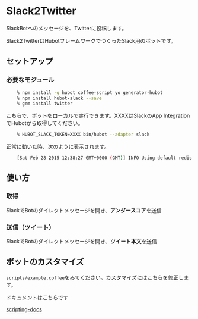 # Slack2Twitter

SlackBotへのメッセージを、Twitterに投稿します。   

Slack2TwitterはHubotフレームワークでつくったSlack用のボットです。

## セットアップ

### 必要なモジュール

```bash
    % npm install -g hubot coffee-script yo generator-hubot
    % npm install hubot-slack --save
    % gem install twitter
```

こちらで、ボットをローカルで実行できます。XXXXはSlackのApp Integration でHubotから取得してください。

```bash
    % HUBOT_SLACK_TOKEN=XXXX bin/hubot --adapter slack
```

正常に動いた時、次のように表示されます。

```bash
    [Sat Feb 28 2015 12:38:27 GMT+0000 (GMT)] INFO Using default redis on localhost:6379 Slack2Twitter>
```

## 使い方

### 取得
SlackでBotのダイレクトメッセージを開き、**アンダースコア**を送信

### 送信（ツイート）
SlackでBotのダイレクトメッセージを開き、**ツイート本文**を送信

## ボットのカスタマイズ

`scripts/example.coffee`をみてください。カスタマイズにはこちらを修正します。

ドキュメントはこちらです

[scripting-docs](https://github.com/github/hubot/blob/master/docs/scripting.md)

